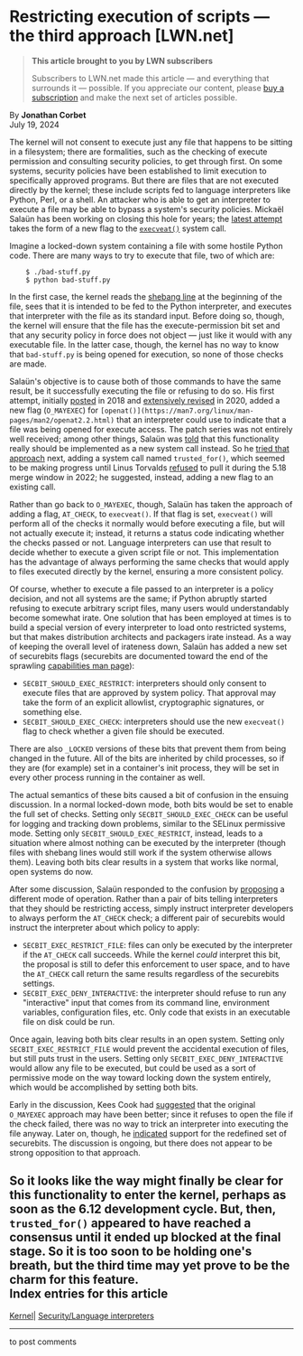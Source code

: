 # Restricting execution of scripts — the third approach [LWN.net]

> **This article brought to you by LWN subscribers**
> 
> Subscribers to LWN.net made this article — and everything that surrounds it — possible. If you appreciate our content, please [buy a subscription](/Promo/nst-nag3/subscribe) and make the next set of articles possible. 

By **Jonathan Corbet**  
July 19, 2024 

The kernel will not consent to execute just any file that happens to be sitting in a filesystem; there are formalities, such as the checking of execute permission and consulting security policies, to get through first. On some systems, security policies have been established to limit execution to specifically approved programs. But there are files that are not executed directly by the kernel; these include scripts fed to language interpreters like Python, Perl, or a shell. An attacker who is able to get an interpreter to execute a file may be able to bypass a system's security policies. Mickaël Salaün has been working on closing this hole for years; the [latest attempt](/ml/all/20240704190137.696169-1-mic@digikod.net) takes the form of a new flag to the [`execveat()`](https://man7.org/linux/man-pages/man2/execveat.2.html) system call. 

Imagine a locked-down system containing a file with some hostile Python code. There are many ways to try to execute that file, two of which are: 
    
    
        $ ./bad-stuff.py
        $ python bad-stuff.py
    

In the first case, the kernel reads the [shebang line](https://en.wikipedia.org/wiki/Shebang_\(Unix\)) at the beginning of the file, sees that it is intended to be fed to the Python interpreter, and executes that interpreter with the file as its standard input. Before doing so, though, the kernel will ensure that the file has the execute-permission bit set and that any security policy in force does not object — just like it would with any executable file. In the latter case, though, the kernel has no way to know that `bad-stuff.py` is being opened for execution, so none of those checks are made. 

Salaün's objective is to cause both of those commands to have the same result, be it successfully executing the file or refusing to do so. His first attempt, initially [posted](/ml/linux-kernel/20181212081712.32347-1-mic@digikod.net/) in 2018 and [extensively revised](/Articles/820000/) in 2020, added a new flag (`O_MAYEXEC`) for `[openat()](https://man7.org/linux/man-pages/man2/openat2.2.html)` that an interpreter could use to indicate that a file was being opened for execute access. The patch series was not entirely well received; among other things, Salaün was [told](/ml/linux-kernel/20200909171316.GW1236603@ZenIV.linux.org.uk/) that this functionality really should be implemented as a new system call instead. So he [tried that approach](/Articles/832959/) next, adding a system call named `trusted_for()`, which seemed to be making progress until Linus Torvalds [refused](/ml/all/CAHk-=wgoC76v-4s0xVr1Xvnx-8xZ8M+LWgyq5qGLA5UBimEXtQ@mail.gmail.com/) to pull it during the 5.18 merge window in 2022; he suggested, instead, adding a new flag to an existing call. 

Rather than go back to `O_MAYEXEC`, though, Salaün has taken the approach of adding a flag, `AT_CHECK`, to `execveat()`. If that flag is set, `execveat()` will perform all of the checks it normally would before executing a file, but will not actually execute it; instead, it returns a status code indicating whether the checks passed or not. Language interpreters can use that result to decide whether to execute a given script file or not. This implementation has the advantage of always performing the same checks that would apply to files executed directly by the kernel, ensuring a more consistent policy. 

Of course, whether to execute a file passed to an interpreter is a policy decision, and not all systems are the same; if Python abruptly started refusing to execute arbitrary script files, many users would understandably become somewhat irate. One solution that has been employed at times is to build a special version of every interpreter to load onto restricted systems, but that makes distribution architects and packagers irate instead. As a way of keeping the overall level of irateness down, Salaün has added a new set of securebits flags (securebits are documented toward the end of the sprawling [capabilities man page](https://man7.org/linux/man-pages/man7/capabilities.7.html)): 

  * `SECBIT_SHOULD_EXEC_RESTRICT`: interpreters should only consent to execute files that are approved by system policy. That approval may take the form of an explicit allowlist, cryptographic signatures, or something else. 
  * `SECBIT_SHOULD_EXEC_CHECK`: interpreters should use the new `execveat()` flag to check whether a given file should be executed. 



There are also `_LOCKED` versions of these bits that prevent them from being changed in the future. All of the bits are inherited by child processes, so if they are (for example) set in a container's init process, they will be set in every other process running in the container as well. 

The actual semantics of these bits caused a bit of confusion in the ensuing discussion. In a normal locked-down mode, both bits would be set to enable the full set of checks. Setting only `SECBIT_SHOULD_EXEC_CHECK` can be useful for logging and tracking down problems, similar to the SELinux permissive mode. Setting only `SECBIT_SHOULD_EXEC_RESTRICT`, instead, leads to a situation where almost nothing can be executed by the interpreter (though files with shebang lines would still work if the system otherwise allows them). Leaving both bits clear results in a system that works like normal, open systems do now. 

After some discussion, Salaün responded to the confusion by [proposing](/ml/all/20240710.eiKohpa4Phai@digikod.net/) a different mode of operation. Rather than a pair of bits telling interpreters that they should be restricting access, simply instruct interpreter developers to always perform the `AT_CHECK` check; a different pair of securebits would instruct the interpreter about which policy to apply: 

  * `SECBIT_EXEC_RESTRICT_FILE`: files can only be executed by the interpreter if the `AT_CHECK` call succeeds. While the kernel _could_ interpret this bit, the proposal is still to defer this enforcement to user space, and to have the `AT_CHECK` call return the same results regardless of the securebits settings. 
  * `SECBIT_EXEC_DENY_INTERACTIVE`: the interpreter should refuse to run any "interactive" input that comes from its command line, environment variables, configuration files, etc. Only code that exists in an executable file on disk could be run. 



Once again, leaving both bits clear results in an open system. Setting only `SECBIT_EXEC_RESTRICT_FILE` would prevent the accidental execution of files, but still puts trust in the users. Setting only `SECBIT_EXEC_DENY_INTERACTIVE` would allow any file to be executed, but could be used as a sort of permissive mode on the way toward locking down the system entirely, which would be accomplished by setting both bits. 

Early in the discussion, Kees Cook had [suggested](/ml/all/202407041711.B7CD16B2@keescook/) that the original `O_MAYEXEC` approach may have been better; since it refuses to open the file if the check failed, there was no way to trick an interpreter into executing the file anyway. Later on, though, he [indicated](/ml/all/202407100921.687BE1A6@keescook/) support for the redefined set of securebits. The discussion is ongoing, but there does not appear to be strong opposition to that approach. 

So it looks like the way might finally be clear for this functionality to enter the kernel, perhaps as soon as the 6.12 development cycle. But, then, `trusted_for()` appeared to have reached a consensus until it ended up blocked at the final stage. So it is too soon to be holding one's breath, but the third time may yet prove to be the charm for this feature.  
Index entries for this article  
---  
[Kernel](/Kernel/Index)| [Security/Language interpreters](/Kernel/Index#Security-Language_interpreters)  
  


* * *

to post comments 
